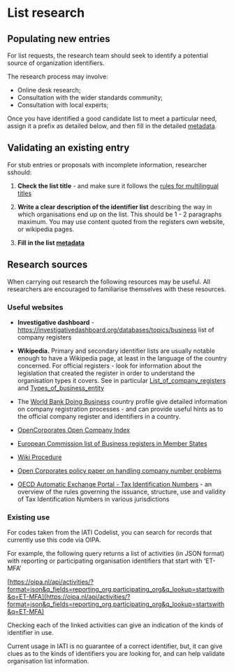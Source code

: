 List research
=============

## Populating new entries

For list requests, the research team should seek to identify a potential source of organization identifiers.

The research process may involve:

* Online desk research;
* Consultation with the wider standards community;
* Consultation with local experts;

Once you have identified a good candidate list to meet a particular need, assign it a prefix as detailed below, and then fill in the detailed [metadata](metadata.md).

## Validating an existing entry

For stub entries or proposals with incomplete information, researcher sshould: 

1. **Check the list title** - and make sure it follows the [rules for multilingual titles](metadata.md)

2. **Write a clear description of the identifier list** describing the way in which organisations end up on the list. This should be 1 - 2 paragraphs maximum. You may use content quoted from the registers own website, or wikipedia pages.

3. **Fill in the list [metadata](metadata.md)**

## Research sources

When carrying out research the following resources may be useful. All researchers are encouraged to familiarise themselves with these resources.

### Useful websites

* **Investigative dashboard** - https://investigativedashboard.org/databases/topics/business list of company registers

* **Wikipedia.** Primary and secondary identifier lists are usually notable enough to have a Wikipedia page, at least in the language of the country concerned. For official registers - look for information about the legislation that created the register in order to understand the organisation types it covers. See in particular [List_of_company_registers](https://en.wikipedia.org/wiki/List_of_company_registers) and [Types_of_business_entity](https://en.wikipedia.org/wiki/Types_of_business_entity)

* The [World Bank Doing Business](http://www.doingbusiness.org/) country profile give detailed information on company registration processes - and can provide useful hints as to the official company register and identifiers in a country.

* [OpenCorporates Open Company Index](http://registries.opencorporates.com/)

* [European Commission list of Business registers in Member States](https://e-justice.europa.eu/content_business_registers_in_member_states-106-en.do)

* [Wiki Procedure](https://www.wikiprocedure.com)

* [Open Corporates policy paper on handling company number problems](https://docs.google.com/document/d/1cQ626bFP-66LtXX4oJ_nEoyDjBtGtJ8RITbdK6W6nOk/edit)

* [OECD Automatic Exchange Portal - Tax Identification Numbers](https://www.oecd.org/tax/automatic-exchange/crs-implementation-and-assistance/tax-identification-numbers/) - an overview of the rules governing the issuance, structure, use and validity of Tax Identification Numbers in various jurisdictions

### Existing use

For codes taken from the IATI Codelist, you can search for records that currently use this code via OIPA.

For example, the following query returns a list of activities (in JSON format) with reporting or participating organisation identifiers that start with ‘ET-MFA’

[https://oipa.nl/api/activities/?format=json&q_fields=reporting_org,participating_org&q_lookup=startswith&q=ET-MFA](https://oipa.nl/api/activities/?format=json&q_fields=reporting_org,participating_org&q_lookup=startswith&q=ET-MFA)

Checking each of the linked activities can give an indication of the kinds of identifier in use.

Current usage in IATI is no guarantee of a correct identifier, but, it can give clues as to the kinds of identifiers you are looking for, and can help validate organisation list information.
